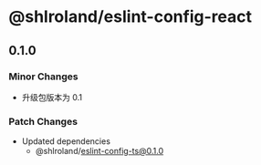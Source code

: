 # @shlroland/eslint-config-react

## 0.1.0

### Minor Changes

- 升级包版本为 0.1

### Patch Changes

- Updated dependencies
  - @shlroland/eslint-config-ts@0.1.0
